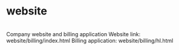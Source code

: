 # website
<br>
Company website and billing application 
Website link: website/billing/index.html
Billing application: website/billing/hl.html
